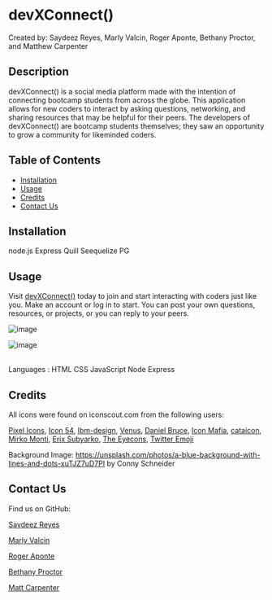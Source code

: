 # devXConnect()
  Created by: Saydeez Reyes, Marly Valcin, Roger Aponte, Bethany Proctor, and Matthew Carpenter

  ## Description
  devXConnect() is a social media platform made with the intention of connecting bootcamp students from across the globe. This application allows for new coders to interact by asking questions, networking, and sharing resources that may be helpful for their peers. The developers of devXConnect() are bootcamp students themselves; they saw an opportunity to grow a community for likeminded coders.

  ## Table of Contents
  * [Installation](#installation)
  * [Usage](#usage)
  * [Credits](#credits)
  * [Contact Us](#contact-us)
  

  ## Installation
  node.js Express Quill Seequelize PG

  ## Usage
  Visit <a href="https://dev-x-connect1.onrender.com/">devXConnect()</a> today to join and start interacting with coders just like you. Make an account or log in to start. You can post your own questions, resources, or projects, or you can reply to your peers. 

  
  ![image](https://github.com/MarlyV1/dev-x-connect1/assets/160694396/23d23e3b-72b4-42c7-b74a-9f4401fefd93)

  ![image](https://github.com/MarlyV1/dev-x-connect1/assets/160694396/60795d8f-b503-4b9d-8eb8-4ed3dbf0c372)


  </br>
  Languages : HTML CSS JavaScript Node Express

  ## Credits

  All icons were found on iconscout.com from the following users:

<a href="https://iconscout.com/contributors/pixel-icons" class="text-underline font-size-sm" target="_blank">Pixel Icons</a>,
<a href="https://iconscout.com/contributors/icon-54" class="text-underline font-size-sm" target="_blank">Icon 54</a>,
<a href="https://iconscout.com/contributors/ibm-design" class="text-underline font-size-sm">Ibm-design</a>,
  <a href="https://iconscout.com/contributors/graphic-room" class="text-underline font-size-sm" target="_blank">Venus</a>,
<a href="https://iconscout.com/contributors/daniel-bruce" class="text-underline font-size-sm" target="_blank">Daniel Bruce</a>,
<a href="https://iconscout.com/contributors/icon-mafia" class="text-underline font-size-sm" target="_blank">Icon Mafia</a>,
<a href="https://iconscout.com/contributors/cataicon" class="text-underline font-size-sm" target="_blank">cataicon</a>,
<a href="https://iconscout.com/contributors/mirko-monti" class="text-underline font-size-sm" target="_blank">Mirko Monti</a>,
<a href="https://iconscout.com/contributors/erix" class="text-underline font-size-sm" target="_blank">Erix Subyarko</a>,
<a href="https://iconscout.com/contributors/the-eyecons" class="text-underline font-size-sm">The Eyecons</a>,
<a href="https://iconscout.com/contributors/twitter-inc" class="text-underline font-size-sm">Twitter Emoji</a>
  
Background Image: https://unsplash.com/photos/a-blue-background-with-lines-and-dots-xuTJZ7uD7PI by Conny Schneider

  ## Contact Us
  Find us on GitHub: 

<a href="https://github.com/Saydeezr">Saydeez Reyes</a>

<a href="https://github.com/MarlyV1">Marly Valcin</a>

<a href="https://github.com/rogretheekyogre">Roger Aponte</a>

<a href="https://github.com/BethanyProctor">Bethany Proctor</a>

<a href="https://github.com/Matt-Carpenter-12">Matt Carpenter</a>
  
